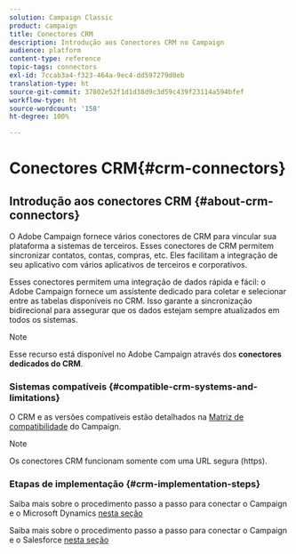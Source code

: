 ```yaml
---
solution: Campaign Classic
product: campaign
title: Conectores CRM
description: Introdução aos Conectores CRM no Campaign
audience: platform
content-type: reference
topic-tags: connectors
exl-id: 7ccab3a4-f323-464a-9ec4-dd597279d0eb
translation-type: ht
source-git-commit: 37802e52f1d1d38d9c3d59c439f23114a594bfef
workflow-type: ht
source-wordcount: '158'
ht-degree: 100%

---
```


# Conectores CRM{#crm-connectors}

## Introdução aos conectores CRM {#about-crm-connectors}

O Adobe Campaign fornece vários conectores de CRM para vincular sua plataforma a sistemas de terceiros. Esses conectores de CRM permitem sincronizar contatos, contas, compras, etc. Eles facilitam a integração de seu aplicativo com vários aplicativos de terceiros e corporativos.

Esses conectores permitem uma integração de dados rápida e fácil: o Adobe Campaign fornece um assistente dedicado para coletar e selecionar entre as tabelas disponíveis no CRM. Isso garante a sincronização bidirecional para assegurar que os dados estejam sempre atualizados em todos os sistemas.

>[!NOTE]
>
>Esse recurso está disponível no Adobe Campaign através dos **conectores dedicados do CRM**.


### Sistemas compatíveis {#compatible-crm-systems-and-limitations}

O CRM e as versões compatíveis estão detalhados na [Matriz de compatibilidade](../../rn/using/compatibility-matrix.md) do Campaign.

>[!NOTE]
>
>Os conectores CRM funcionam somente com uma URL segura (https).

### Etapas de implementação {#crm-implementation-steps}

Saiba mais sobre o procedimento passo a passo para conectar o Campaign e o Microsoft Dynamics [nesta seção](../../platform/using/crm-ms-dynamics.md)


Saiba mais sobre o procedimento passo a passo para conectar o Campaign e o Salesforce [nesta seção](../../platform/using/crm-sfdc.md)
